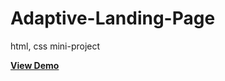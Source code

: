 # Adaptive-Landing-Page
html, css mini-project


[**View Demo**](https://hustle2live.github.io/Adaptive-Landing-Page/)

